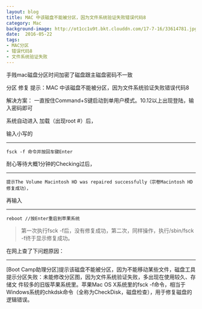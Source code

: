 ```yaml
---
layout: blog
title: MAC 中该磁盘不能被分区，因为文件系统验证失败错误代码8
category: Mac
background-image: http://ot1cc1u9t.bkt.clouddn.com/17-7-16/33614781.jpg
date:  2016-05-22
tags:
- MAC分区
- 错误代码8
- 文件系统验证失败
---
```

 
手贱mac磁盘分区时间加密了磁盘跟主磁盘密码不一致

分区 修复 提示：MAC 中该磁盘不能被分区，因为文件系统验证失败错误代码8

解决方案： 一直按住Command+S键启动到单用户模式。10.12以上出现登陆，输入密码即可

系统自动进入 加载（出现root #）后，

输入小写的
*****
```
fsck -f 命令并按回车键Enter

```



耐心等待大概1分钟的Checking过后，
*****
```
提示The Volume Macintosh HD was repaired successfully（宗卷Macintosh HD修复成功），

```


再输入
*****
```
reboot //按Enter重启到苹果系统
```

>第一次执行fsck -f后，没有修复成功，第二次，同样操作，执行/sbin/fsck -f终于显示修复成功。

在网上查了下问题原因：
*****
[Boot Camp助理分区]提示该磁盘不能被分区，因为不能移动某些文件，磁盘工具提示分区失败：未能修改分区图，因为文件系统验证失败，多出现在使用较久、存储文 件较多的旧版苹果系统里。苹果Mac OS X系统里的fsck -f命令，相当于Windows系统的chkdsk命令（全称为CheckDisk，磁盘检查），用于修复磁盘的逻辑错误。

